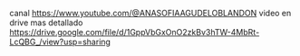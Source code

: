 canal https://www.youtube.com/@ANASOFIAAGUDELOBLANDON
video en drive mas detallado https://drive.google.com/file/d/1GppVbGxOnO2zkBv3hTW-4MbRt-LcQBG_/view?usp=sharing
